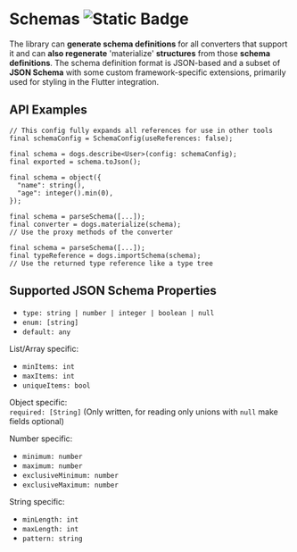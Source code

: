 # Schemas ![Static Badge](https://img.shields.io/badge/experimental-orange)

The library can **generate schema definitions** for all converters that support it and can **also regenerate**
'materialize' **structures** from those **schema definitions**. The schema definition format is JSON-based and a
subset of **JSON Schema** with some custom framework-specific extensions, primarily used for styling in the Flutter
integration.

## API Examples

```{ .dart title="Export a Schema" }
// This config fully expands all references for use in other tools 
final schemaConfig = SchemaConfig(useReferences: false);

final schema = dogs.describe<User>(config: schemaConfig);
final exported = schema.toJson();
```

```{ .dart title="Define a schema using the dsl" }
final schema = object({
  "name": string(),
  "age": integer().min(0),
});
```

```{ .dart title="Load a converter from a JSON schema" }
final schema = parseSchema([...]);
final converter = dogs.materialize(schema);
// Use the proxy methods of the converter
```

```{ .dart title="Import a json schema into the global dogs instance" } 
final schema = parseSchema([...]);
final typeReference = dogs.importSchema(schema);
// Use the returned type reference like a type tree
```

## Supported JSON Schema Properties

- `type: string | number | integer | boolean | null`
- `enum: [string]`
- `default: any`

List/Array specific:

- `minItems: int`
- `maxItems: int`
- `uniqueItems: bool`

Object specific:  
`required: [String]` (Only written, for reading only unions with `null` make fields optional)

Number specific:

- `minimum: number`
- `maximum: number`
- `exclusiveMinimum: number`
- `exclusiveMaximum: number`

String specific:

- `minLength: int`
- `maxLength: int`
- `pattern: string`
